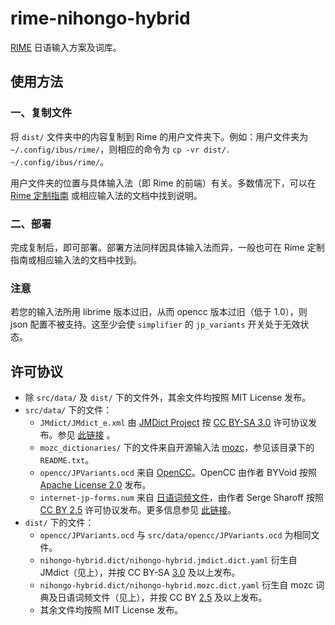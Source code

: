 # rime-nihongo-hybrid
[RIME](http://rime.im/) 日语输入方案及词库。

## 使用方法
### 一、复制文件
将 `dist/` 文件夹中的内容复制到 Rime 的用户文件夹下。例如：用户文件夹为 `~/.config/ibus/rime/`，则相应的命令为 `cp -vr dist/. ~/.config/ibus/rime/`。

用户文件夹的位置与具体输入法（即 Rime 的前端）有关。多数情况下，可以在 [Rime 定制指南](https://github.com/rime/home/wiki/CustomizationGuide) 或相应输入法的文档中找到说明。

### 二、部署
完成复制后，即可部署。部署方法同样因具体输入法而异，一般也可在 Rime 定制指南或相应输入法的文档中找到。

### 注意
若您的输入法所用 librime 版本过旧，从而 opencc 版本过旧（低于 1.0），则 json 配置不被支持。这至少会使 `simplifier` 的 `jp_variants` 开关处于无效状态。

## 许可协议
* 除 `src/data/` 及 `dist/` 下的文件外，其余文件均按照 MIT License 发布。
* `src/data/` 下的文件：
  * `JMdict/JMdict_e.xml` 由 [JMDict Project](http://www.edrdg.org/jmdict/j_jmdict.html) 按 [CC BY-SA 3.0](https://creativecommons.org/licenses/by-sa/3.0/) 许可协议发布。参见 [此链接](http://www.edrdg.org/edrdg/licence.html) 。
  * `mozc_dictionaries/` 下的文件来自开源输入法 [mozc](https://github.com/google/mozc)，参见该目录下的 `README.txt`。
  * `opencc/JPVariants.ocd` 来自 [OpenCC](https://github.com/BYVoid/OpenCC)。OpenCC 由作者 BYVoid 按照 [Apache License 2.0](https://www.apache.org/licenses/LICENSE-2.0) 发布。
  * `internet-jp-forms.num` 来自 [日语词频文件](http://corpus.leeds.ac.uk/frqc/internet-jp-forms.num)，由作者 Serge Sharoff 按照 [CC BY 2.5](https://creativecommons.org/licenses/by/2.5/) 许可协议发布。更多信息参见 [此链接](http://corpus.leeds.ac.uk/list.html)。
* `dist/` 下的文件：
  * `opencc/JPVariants.ocd` 与 `src/data/opencc/JPVariants.ocd` 为相同文件。
  * `nihongo-hybrid.dict/nihongo-hybrid.jmdict.dict.yaml` 衍生自 JMdict（见上），并按 CC BY-SA [3.0](https://creativecommons.org/licenses/by-sa/3.0/) 及以上发布。
  * `nihongo-hybrid.dict/nihongo-hybrid.mozc.dict.yaml` 衍生自 mozc 词典及日语词频文件（见上），并按 CC BY [2.5](https://creativecommons.org/licenses/by/2.5/) 及以上发布。
  * 其余文件均按照 MIT License 发布。
